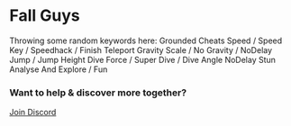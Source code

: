 # Fall Guys

Throwing some random keywords here:
Grounded Cheats
Speed / Speed Key / Speedhack / Finish Teleport
Gravity Scale / No Gravity / NoDelay Jump / Jump Height
Dive Force / Super Dive / Dive Angle
NoDelay Stun
Analyse And Explore / Fun

### Want to help & discover more together?

[Join Discord](https://discord.gg/Y4VJYHB)
